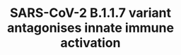 ---
annotations:
- type: Disease Ontology
  value: COVID-19
- type: Cell Type Ontology
  value: epithelial cell of upper respiratory tract
- type: Pathway Ontology
  value: innate immune response pathway
- type: Disease Ontology
  value: severe acute respiratory syndrome
authors:
- Khanspers
- NhungP
communities:
- COVID19
description: 'This pathway describes the antagonistic effects of the SARS-CoV-2 B.1.1.7
  (Alpha) variant on innate immune activation. The pathway is based on Figure 5 from
  [https://www.biorxiv.org/content/10.1101/2021.06.06.446826v1.full Thorne et al.]  SARS-CoV-2
  is known to antagonize innate immune activation, and the highly transmissible B.1.1.7
  variant does this more effectively by increased RNA synthesis and increased protein
  expression of key innate immune antagonists, Orf9b, Orf6 and N: N prevents activation
  of RNA sensor RIG-1 (DDX58), Orf6 inhibits IRF3 nuclear translocation and subsequent
  type 1 interferon production and Orf9b inhibits RNA-sensing by binding to TOM70
  (TOMM70). The latter interaction is regulated by phosphorylation of Orf9b on Ser53;
  Orf9b that is phosphorylated on Ser53 cannot bind to TOM70.'
last-edited: 2021-11-26
organisms:
- Homo sapiens
redirect_from:
- /index.php/Pathway:WP5116
- /instance/WP5116
schema-jsonld:
- '@context': https://schema.org/
  '@id': https://wikipathways.github.io/pathways/WP5116.html
  '@type': Dataset
  creator:
    '@type': Organization
    name: WikiPathways
  description: 'This pathway describes the antagonistic effects of the SARS-CoV-2
    B.1.1.7 (Alpha) variant on innate immune activation. The pathway is based on Figure
    5 from [https://www.biorxiv.org/content/10.1101/2021.06.06.446826v1.full Thorne
    et al.]  SARS-CoV-2 is known to antagonize innate immune activation, and the highly
    transmissible B.1.1.7 variant does this more effectively by increased RNA synthesis
    and increased protein expression of key innate immune antagonists, Orf9b, Orf6
    and N: N prevents activation of RNA sensor RIG-1 (DDX58), Orf6 inhibits IRF3 nuclear
    translocation and subsequent type 1 interferon production and Orf9b inhibits RNA-sensing
    by binding to TOM70 (TOMM70). The latter interaction is regulated by phosphorylation
    of Orf9b on Ser53; Orf9b that is phosphorylated on Ser53 cannot bind to TOM70.'
  keywords:
  - Orf9b
  - DDX58
  - TRAF6
  - TRAF3
  - TOMM70
  - IRF3
  - MAVS
  - IFNB1
  - Orf6 sgRNA
  - N sgRNA
  - Orf9b sgRNA
  - TBK1
  - Orf6
  - Genomic RNA
  - N
  - IKBKE
  license: CC0
  name: SARS-CoV-2 B.1.1.7 variant antagonises innate immune activation
seo: CreativeWork
title: SARS-CoV-2 B.1.1.7 variant antagonises innate immune activation
wpid: WP5116
---